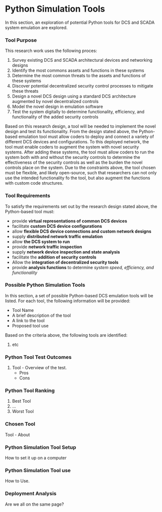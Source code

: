 # Python Simulation Tools 

In this section, an exploration of potential Python tools for DCS and SCADA system emulation are explored. 

### Tool Purpose

This research work uses the following proces:

1. Survey existing DCS and SCADA architectural devices and networking designs
2. Identify the most commons assets and functions in these systems
3. Determine the most common threats to the assets and functions of these systems
4. Discover potential decentralized security control processes to mitigate these threats
5. Design a novel DCS design using a standard DCS architecture augmented by novel decentralized controls
6. Model the novel design in emulation software
7. Test the system digitally to determine functionality, efficiency, and functionality of the added security controls

Based on this research design, a tool will be needed to implement the novel design and test its functionality. From the design stated above, the Python-based emulation tool must allow coders to deploy and connect a variety of different DCS devices and configurations. To this deployed network, the tool must enable coders to augment the system with novel security systems. After adding these systems, the tool must allow coders to run the system both with and without the security controls to determine the effectiveness of the security controls as well as the burden the novel controls place on the system. Due to the constraints above, the tool chosen must be flexible, and likely open-source, such that researchers can not only use the intended functionality fo the tool, but also augment the functions with custom code structures.

### Tool Requirements

To satisfy the requirements set out by the research design stated above, the Python-based tool must:

* provide **virtual representations of common DCS devices**
* facilitate **custom DCS device configurations**
* allow **flexible DCS device connections and custom network designs**
* supply **distributed network traffic emulation**
* allow **the DCS system to run**
* provide **network traffic inspection**
* supply **network device inspection and state analysis**
* facilitate the **addition of security controls**
* Allow the **integration of decentralized security tools**
* provide **analysis functions** to determine _system speed, efficiency, and functionality_

### Possible Python Simulation Tools

In this section, a set of possible Python-based DCS emulation tools will be listed. For each tool, the following information will be provided:

* Tool Name
* A brief description of the tool
* A link to the tool
* Proposed tool use

Based on the criteria above, the following tools are identified:

1. etc

### Python Tool Test Outcomes

1. Tool - Overview of the test.
    * Pros
    * Cons

### Python Tool Ranking

1. Best Tool
2. ...
3. Worst Tool

### Chosen Tool

Tool - About

### Python Simulation Tool Setup

How to set it up on a computer

### Python Simulation Tool use

How to Use.

### Deployment Analysis

Are we all on the same page?
